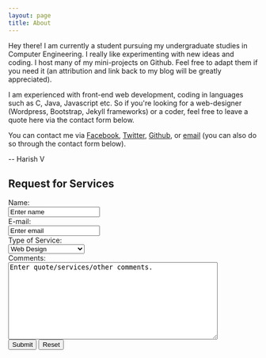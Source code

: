 ```yaml
---
layout: page
title: About
---
```


Hey there! I am currently a student pursuing my undergraduate studies in Computer Engineering. I really like experimenting with new ideas and coding. I host many of my mini-projects on Github. Feel free to adapt them if you need it (an attribution and link back to my blog will be greatly appreciated).

I am experienced with front-end web development, coding in languages such as C, Java, Javascript etc. So if you're looking for a web-designer (Wordpress, Bootstrap, Jekyll frameworks) or a coder, feel free to leave a quote here via the contact form below.

You can contact me via <a href="https://www.facebook.com/V.Harish">Facebook</a>, <a href="https://twitter.com/Harish__V">Twitter</a>, 
<a href="https://github.com/harishv7">Github</a>, or 
<a href="mailto:harish207@live.com?Subject=Hello" target="_top">email</a> (you can also do so through the contact form below).

--
Harish V
<br>


<body>

<h2>Request for Services</h2>

<form action="MAILTO:harish207@live.com" method="post" enctype="text/plain">
Name:<br>
<input type="text" name="name" value="Enter name"><br>
E-mail:<br>
<input type="text" name="mail" value="Enter email"><br>
Type of Service:<br>
<select name="Services">
<option value="Website Design">Web Design</option>
<option value="Java/C/Javascript/HTML/CSS">General Programming</option>
<option value="Others">Others</option>
</select><br>
Comments:<br>
<textarea name="message" rows="10" cols="50">
Enter quote/services/other comments.
</textarea> <br>
<button type="submit" value="Send" onclick="alert('You are about to submit the form.')">Submit</button>
<input type="reset" value="Reset">
</form>
</body>

